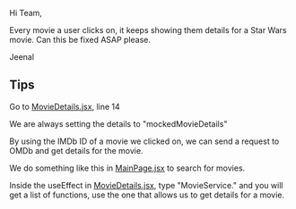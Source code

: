 Hi Team,

Every movie a user clicks on, it keeps showing them details for a Star Wars movie. Can this be fixed ASAP please.

Jeenal

## Tips

Go to [MovieDetails.jsx](../src/components/MovieDetails.jsx), line 14

We are always setting the details to "mockedMovieDetails"

By using the IMDb ID of a movie we clicked on, we can send a request to OMDb and get details for the movie.

We do something like this in [MainPage.jsx](../src/pages/MainPage.jsx) to search for movies.

Inside the useEffect in [MovieDetails.jsx](../src/components/MovieDetails.jsx), type "MovieService." and you will get a list of functions, use the one that allows us to get details for a movie.
